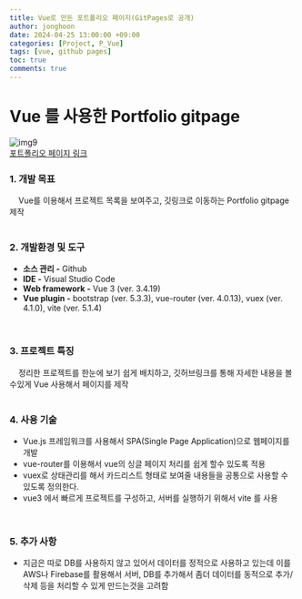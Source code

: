 ```yaml
---
title: Vue로 만든 포트폴리오 페이지(GitPages로 공개)
author: jonghoon
date: 2024-04-25 13:00:00 +09:00
categories: [Project, P_Vue]
tags: [vue, github pages]
toc: true
comments: true
---
```


# Vue 를 사용한 Portfolio gitpage  
  
![img9](https://github.com/zigoom/PortfolioPage/assets/24885296/63105a88-efac-4675-8f9e-8dfa014ad97d)  
 [포트폴리오 페이지 링크](https://zigoom.github.io/PortfolioPage/)
<br/>  

### 1. 개발 목표  
&nbsp;&nbsp;&nbsp;   Vue를 이용해서 프로젝트 목록을 보여주고, 깃링크로 이동하는 Portfolio gitpage 제작  
<br/>  
  
### 2. 개발환경 및 도구  
  - **소스 관리 -**  Github  
  - **IDE -** Visual Studio Code  
  - **Web framework -** Vue 3 (ver. 3.4.19)  
  - **Vue plugin -** bootstrap (ver. 5.3.3), vue-router (ver. 4.0.13), vuex (ver. 4.1.0), vite (ver. 5.1.4)
<br/>  

### 3. 프로젝트 특징  
&nbsp;&nbsp;&nbsp;   정리한 프로젝트를 한눈에 보기 쉽게 배치하고, 깃허브링크를 통해 자세한 내용을 볼수있게 Vue 사용해서 페이지를 제작  
<br/>  
  
### 4. 사용 기술  
  - Vue.js 프레임워크를 사용해서 SPA(Single Page Application)으로 웹페이지를 개발
  - vue-router를 이용해서 vue의 싱글 페이지 처리를 쉽게 할수 있도록 적용
  - vuex로 상태관리를 해서 카드리스트 형태로 보여줄 내용들을 공통으로 사용할 수 있도록 정의한다.
  - vue3 에서 빠르게 프로젝트를 구성하고, 서버를 실행하기 위해서 vite 를 사용
<br/>  
  
### 5. 추가 사항
  - 지금은 따로 DB를 사용하지 않고 있어서 데이터를 정적으로 사용하고 있는데 이를 AWS나 Firebase를 활용해서 서버, DB를 추가해서 좀더 데이터를 동적으로 추가/삭제 등을 처리할 수 있게 만드는것을 고려함  

  